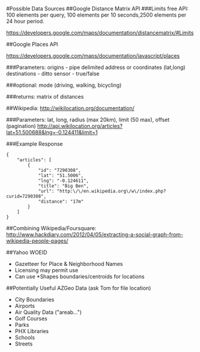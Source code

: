 #Possible Data Sources
##Google Distance Matrix API
###Limits
free API: 100 elements per query, 100 elements per 10 seconds,2500 elements per 24 hour period.

https://developers.google.com/maps/documentation/distancematrix/#Limits

##Google Places API

https://developers.google.com/maps/documentation/javascript/places

###Parameters:
origins - pipe delimited address or coordinates (lat,long)
destinations - ditto
sensor - true/false

###optional: 
mode (driving, walking, bicycling)

###returns: 
matrix of distances

##Wikipedia:
http://wikilocation.org/documentation/

###Parameters: 
lat, long, radius (max 20km), limit (50 max), offset (pagination)
http://api.wikilocation.org/articles?lat=51.500688&lng=-0.124411&limit=1

###Example Response
```
{
    "articles": [
        {
            "id": "7290308",
            "lat": "51.5006",
            "lng": "-0.124611",
            "title": "Big Ben",
            "url": "http:\/\/en.wikipedia.org\/w\/index.php?curid=7290308",
            "distance": "17m"
        }
    ]
}
```

##Combining Wikipedia/Foursquare:
http://www.hackdiary.com/2012/04/05/extracting-a-social-graph-from-wikipedia-people-pages/

##Yahoo WOEID
- Gazetteer for Place & Neighborhood Names
- Licensing may permit use
- Can use *Shapes boundaries/centroids for locations

##Potentially Useful AZGeo Data (ask Tom for file location)
- City Boundaries
- Airports
- Air Quality Data ("areab...")
- Golf Courses
- Parks
- PHX Libraries
- Schools
- Streets


